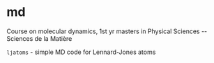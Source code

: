 # md

Course on molecular dynamics, 1st yr masters in Physical Sciences -- Sciences de la Matière

`ljatoms` - simple MD code for Lennard-Jones atoms
